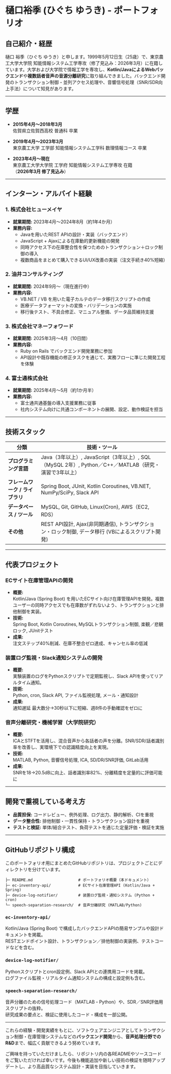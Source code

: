 # 樋口裕季 (ひぐち ゆうき) - ポートフォリオ

## 自己紹介・経歴
樋口 裕季（ひぐち ゆうき）と申します。1999年5月12日生（25歳）で、東京農工大学大学院 知能情報システム工学専攻（修了見込み：2026年3月）に在籍しています。大学および大学院で情報工学を専攻し、**Kotlin/JavaによるWebバックエンド**や**複数話者音声の音源分離研究**に取り組んできました。バックエンド開発のトランザクション制御・並列アクセス処理や、音響信号処理（SNR/SDR向上手法）について知見があります。

---

## 学歴
- **2015年4月～2018年3月**  
  佐賀県立佐賀西高校 普通科 卒業

- **2019年4月～2023年3月**  
  東京農工大学 工学部 知能情報システム工学科 数理情報コース 卒業

- **2023年4月～現在**  
  東京農工大学大学院 工学府 知能情報システム工学専攻 在籍  
  （**2026年3月 修了見込み**）

---

## インターン・アルバイト経験

### 1. 株式会社ヒューメイヤ
- **就業期間:** 2023年4月～2024年8月（約1年4か月）
- **業務内容:**
  - Javaを用いたREST APIの設計・実装（バックエンド）
  - JavaScript + Ajaxによる在庫動的更新機能の開発
  - 同時アクセス下の在庫整合性を保つためのトランザクション＋ロック制御の導入
  - 複数商品をまとめて購入できるUI/UX改善の実装（注文手続き40%短縮）

### 2. 油井コンサルティング
- **就業期間:** 2024年9月～（現在進行中）
- **業務内容:**
  - VB.NET / VB を用いた電子カルテのデータ移行スクリプトの作成
  - 医療データフォーマットの変換・バリデーションの実施
  - 移行後テスト、不具合修正、マニュアル整備、データ品質維持支援

### 3. 株式会社マネーフォワード
- **就業期間:** 2025年3月～4月（10日間）
- **業務内容:**
  - Ruby on Rails でバックエンド開発業務に参加
  - API設計や既存機能の修正タスクを通じて、実務フローに準じた開発工程を体験

### 4. 富士通株式会社
- **就業期間:** 2025年4月～5月（約1か月半）
- **業務内容:**
  - 富士通共通基盤の導入支援業務に従事
  - 社内システム向けに共通コンポーネントの展開、設定、動作検証を担当


---

## 技術スタック

| 分類                     | 技術・ツール                                                                            |
| ------------------------ | --------------------------------------------------------------------------------------- |
| **プログラミング言語**    | Java（3年以上）, JavaScript（3年以上）, SQL（MySQL 2年）, Python／C++／MATLAB（研究・演習で3年以上） |
| **フレームワーク / ライブラリ** | Spring Boot, JUnit, Kotlin Coroutines, VB.NET, NumPy/SciPy, Slack API |
| **データベース / ツール**| MySQL, Git, GitHub, Linux(Cron), AWS（EC2, RDS）                                          |
| **その他**               | REST API設計, Ajax(非同期通信), トランザクション・ロック制御, データ移行 (VBによるスクリプト開発)     |

---

## 代表プロジェクト

### ECサイト在庫管理APIの開発
- **概要:**  
  Kotlin/Java (Spring Boot) を用いたECサイト向け在庫管理APIを開発。複数ユーザーの同時アクセスでも在庫数がずれないよう、トランザクションと排他制御を実装。
- **技術:**  
  Spring Boot, Kotlin Coroutines, MySQLトランザクション制御, 楽観／悲観ロック, JUnitテスト
- **成果:**  
  注文ステップ40%削減、在庫不整合ゼロ達成、キャンセル率の低減

### 装置ログ監視・Slack通知システムの開発
- **概要:**  
  実験装置のログをPythonスクリプトで定期監視し、Slack APIを使ってリアルタイム通知。
- **技術:**  
  Python, cron, Slack API, ファイル監視処理, メール・通知設計
- **成果:**  
  通知遅延 最大数分→30秒以下に短縮、週8件の手動確認をゼロに

### 音声分離研究・機械学習（大学院研究）
- **概要:**  
  ICAとSTFTを活用し、混合音声から各話者の声を分離。SNR/SDR/話者識別率を改善し、実環境下での認識精度向上を実現。
- **技術:**  
  MATLAB, Python, 音響信号処理, ICA, SD/DR/SNR評価, GitLab活用
- **成果:**  
  SNRを18→20.5dBに向上、話者識別率82%、分離精度を定量的に評価可能に

---

## 開発で重視している考え方

- **品質担保:** コードレビュー、例外処理、ログ出力、静的解析、CIを重視  
- **データ整合性:** 排他制御・一貫性保持・トランザクション設計を重視  
- **テストと検証:** 単体/結合テスト、負荷テストを通じた定量評価・検証を実施

---

## GitHubリポジトリ構成

このポートフォリオ用にまとめたGitHubリポジトリは、プロジェクトごとにディレクトリを分けています。

```
├─ README.md                    # ポートフォリオ概要（本ドキュメント）
├─ ec-inventory-api/            # ECサイト在庫管理API (Kotlin/Java + Spring)
├─ device-log-notifier/         # 装置ログ監視・通知システム (Python + cron)
└─ speech-separation-research/  # 音声分離研究 (MATLAB/Python)
```

### `ec-inventory-api/`
Kotlin/Java (Spring Boot) で構成したバックエンドAPIの簡易サンプルや設計ドキュメントを掲載。  
RESTエンドポイント設計、トランザクション／排他制御の実装例、テストコードなどを含む。

### `device-log-notifier/`
Pythonスクリプトとcron設定例、Slack APIとの連携用コードを掲載。  
ログファイル監視・リアルタイム通知システムの構成と設定例も含む。

### `speech-separation-research/`
音声分離のための信号処理コード（MATLAB・Python）や、SDR／SNR評価用スクリプトの抜粋。  
研究成果の要点と、検証に使用したコード・構成を一部公開。

---

これらの経験・開発実績をもとに、ソフトウェアエンジニアとしてトランザクション制御・在庫管理システムなどの**バックエンド開発**から、**音声処理分野でのR&D**まで、幅広く貢献できるよう努めています。

ご興味を持っていただけましたら、リポジトリ内の各READMEやソースコードをご覧いただければ幸いです。今後も機能追加や新しい技術の検証を随時アップデートし、より高品質なシステム設計・実装を目指していきます。
